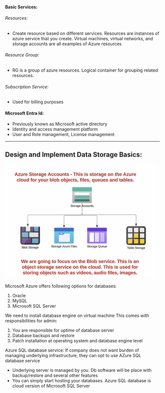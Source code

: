 #### Basic Services:
###### Resources: 
* Create resource based on different services. Resources are instances of azure service that you create. Virtual machines, virtual networks, and storage accounts are all examples of Azure resources
###### Resource Group: 
* RG is a group of azure resources. Logical container for grouping related resources. 
###### Subscription Service: 
* Used for billing purposes

#### Microsoft Entra Id:
* Previously known as Microsoft active directory
* Identity and access management platform
* User and Role management, License management

***************************************************************************************************************************

## Design and Implement Data Storage Basics:

![Focus](https://github.com/ShauryaRawat10/Data-Engineering/blob/d3cb7162482708609b07b74a28cd3ab86b1b0729/Azure%20Cloud/Introduction/Storage/StorageService_Azure_1.png)

Microsoft Azure offers following options for databases:
1. Oracle
2. MySQL
3. Microsoft SQL Server

We need to install database engine on virtual machine 
This comes with responsibilities for admin:
1. You are responsible for uptime of database server
2. Database backups and restore
3. Patch installation at operating system and database engine level

Azure SQL database service:
If company does not want burden of managing underlying infrastructure, they can opt to use AZure SQL database service
* Underlying server is managed by you. Db software will be place with backup/restore and several other features
* You can simply start hosting your databases. Azure SQL database is cloud version of Microsoft SQL Server
















